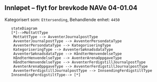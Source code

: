 ## Innløpet – flyt for brevkode NAVe 04-01.04
Kategorisert som: `Ettersending`, Behandlende enhet: `4450`
```mermaid
   stateDiagram
   [*]-->MottattType
   	MottattType --> AvventerJournalpostType
	AvventerJournalpostType --> AvventerPersondataType
	AvventerPersondataType --> KategoriseringType
	KategoriseringType --> AvventerSøknadsdataType
    AvventerSøknadsdataType --> HåndterHenvendelseType
    HåndterHenvendelseType --> AventerArenaOppgaveType
    HåndterHenvendelseType --> AvventerFerdigstillJournalpostType
	AventerArenaOppgaveType --> AvventerFerdigstillJournalpostType
	AvventerFerdigstillJournalpostType --> InnsendingFerdigstiltType
   InnsendingFerdigstiltType--> [*]    
```